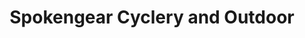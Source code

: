 ---
title: "Spokengear Cyclery and Outdoor"
url: /two-harbors/spokengear-cyclery-and-outdoor/
shop: bicycle
---